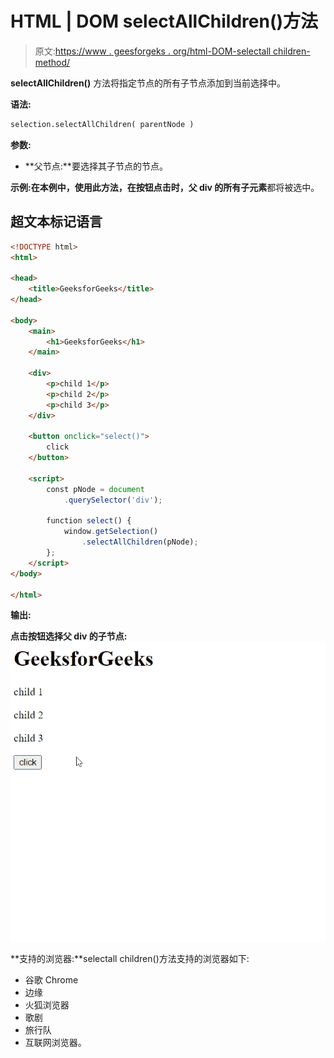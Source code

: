 # HTML | DOM selectAllChildren()方法

> 原文:[https://www . geesforgeks . org/html-DOM-selectall children-method/](https://www.geeksforgeeks.org/html-dom-selectallchildren-method/)

**selectAllChildren()** 方法将指定节点的所有子节点添加到当前选择中。

**语法:**

```html
selection.selectAllChildren( parentNode )
```

**参数:**

*   **父节点:**要选择其子节点的节点。

**示例:**在本例中，使用此方法，在按钮点击时，父 div 的所有**子元素**都将被选中。

## 超文本标记语言

```html
<!DOCTYPE html>
<html>

<head>
    <title>GeeksforGeeks</title>
</head>

<body>
    <main>
        <h1>GeeksforGeeks</h1>
    </main>

    <div>
        <p>child 1</p>
        <p>child 2</p>
        <p>child 3</p>
    </div>

    <button onclick="select()">
        click
    </button>

    <script>
        const pNode = document
            .querySelector('div');

        function select() {
            window.getSelection()
                .selectAllChildren(pNode);
        };
    </script>
</body>

</html>
```

**输出:**

**点击按钮选择父 div 的子节点:**
![](img/bb1f41e921658065fa090e1d48352e4d.png)

**支持的浏览器:**selectall children()方法支持的浏览器如下:

*   谷歌 Chrome
*   边缘
*   火狐浏览器
*   歌剧
*   旅行队
*   互联网浏览器。